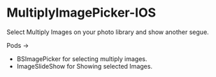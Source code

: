 # MultiplyImagePicker-IOS

Select Multiply Images on your photo library and show another segue.

Pods ->
- BSImagePicker for selecting multiply images.
- ImageSlideShow for Showing selected Images.
